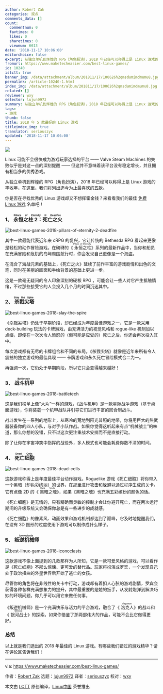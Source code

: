 ```yaml
---
author: Robert Zak
categories: 观点
comments_data: []
count:
  commentnum: 0
  favtimes: 0
  likes: 0
  sharetimes: 0
  viewnum: 6613
date: '2018-11-17 10:06:00'
editorchoice: false
excerpt: 从独立单机到辉煌的 RPG（角色扮演），2018 年已经可以称得上是 Linux 游戏的丰收年，在这里，我们将列出迄今为止最喜欢的五款。
fromurl: https://www.maketecheasier.com/best-linux-games/
id: 10240
islctt: true
banner_img: /data/attachment/album/201811/17/100626h2qmsdumimdmumu8.jpg
permalink: /article-10240-1.html
index_img: /data/attachment/album/201811/17/100626h2qmsdumimdmumu8.jpg.thumb.jpg
related: []
reviewer: wxy
selector: lujun9972
summary: 从独立单机到辉煌的 RPG（角色扮演），2018 年已经可以称得上是 Linux 游戏的丰收年，在这里，我们将列出迄今为止最喜欢的五款。
tags:
- 游戏
thumb: false
title: 2018 年 5 款最好的 Linux 游戏
titleindex_img: true
translator: seriouszyx
updated: '2018-11-17 10:06:00'
---
```


![](/data/attachment/album/201811/17/100626h2qmsdumimdmumu8.jpg)


Linux 可能不会很快成为游戏玩家选择的平台 —— Valve Steam Machines 的失败似乎是对这一点的深刻提醒 —— 但这并不意味着该平台没有稳定增长，并且拥有相当多的优秀游戏。


从独立单机到辉煌的 RPG（角色扮演），2018 年已经可以称得上是 Linux 游戏的丰收年，在这里，我们将列出迄今为止最喜欢的五款。


你是否在寻找优秀的 Linux 游戏却又不想挥霍金钱？来看看我们的最佳 [免费 Linux 游戏](https://www.maketecheasier.com/open-source-linux-games/) 名单吧！


### 1、<ruby> 永恒之柱 2：死亡之火 <rt>  Pillars of Eternity II: Deadfire </rt></ruby>


![best-linux-games-2018-pillars-of-eternity-2-deadfire](/data/attachment/album/201811/17/100626lzrxe32prn7h27ne.jpg "best-linux-games-2018-pillars-of-eternity-2-deadfire")


其中一款最能代表近年来 cRPG 的复兴，它让传统的 Bethesda RPG 看起来更像是轻松的动作冒险游戏。在磅礴的《<ruby> 永恒之柱 <rt>  Pillars of Eternity </rt></ruby>》系列的最新作品中，当你和船员在充满冒险和危机的岛屿周围航行时，你会发现自己更像是一个海盗。


在混合了海战元素的基础上，《死亡之火》延续了前作丰富的游戏剧情和出色的文笔，同时在美丽的画面和手绘背景的基础上更进一步。


这是一款毫无疑问的令人印象深刻的硬核 RPG ，可能会让一些人对它产生抵触情绪，不过那些接受它的人会投入几个月的时间沉迷其中。


### 2、<ruby> 杀戮尖塔 <rt>  Slay the Spire </rt></ruby>


![best-linux-games-2018-slay-the-spire](/data/attachment/album/201811/17/100627j6nr8rcc6veveoe5.jpg "best-linux-games-2018-slay-the-spire")


《杀戮尖塔》仍处于早期阶段，却已经成为年度最佳游戏之一，它是一款采用 deck-building 玩法的卡牌游戏，由充满活力的视觉风格和 rogue-like 机制加以点缀，即便在一次次令人愤怒的（但可能是应受的）死亡之后，你还会再次投入其中。


每次游戏都有无尽的卡牌组合和不同的布局，《杀戮尖塔》就像是近年来所有令人震撼的独立游戏的最佳具现 —— 卡牌游戏和永久死亡冒险模式合二为一。


再强调一次，它仍处于早期阶段，所以它只会变得越来越好！


### 3、<ruby> 战斗机甲 <rt>  Battletech </rt></ruby>


![best-linux-games-2018-battletech](/data/attachment/album/201811/17/100628ywaa7atsaww7w9ov.jpg "best-linux-games-2018-battletech")


这是我们榜单上像“大片”一样的游戏，《战斗机甲》是一款星际战争游戏（基于桌面游戏），你将装载一个机甲战队并引导它们进行丰富的回合制战斗。


战斗发生在一系列的地形上，从寒冷的荒地到阳光普照的地带，你将用巨大的热武器装备你的四人小队，与对手小队作战。如果你觉得这听起来有点“机械战士”的味道，那么你想的没错，只不过这次更注重战术安排而不是直接行动。


除了让你在宇宙冲突中指挥的战役外，多人模式也可能会耗费你数不清的时间。


### 4、<ruby> 死亡细胞 <rt>  Dead Cells </rt></ruby>


![best-linux-games-2018-dead-cells](/data/attachment/album/201811/17/100629eh4t584sit8amaz4.jpg "best-linux-games-2018-dead-cells")


这款游戏称得上是年度最佳平台动作游戏。Roguelike 游戏《死亡细胞》将你带入一个黑暗（却色彩绚丽）的世界，在那里进行攻击和躲避以通过程序生成的关卡。它有点像 2D 的《<ruby> 黑暗之魂 <rt>  Dark Souls </rt></ruby>》，如果《黑暗之魂》也充满五彩缤纷的颜色的话。


《死亡细胞》是无情的，只有精确而灵敏的控制才会让你避开死亡，而在两次运行期间的升级系统又会确保你总是有一些进步的成就感。


《死亡细胞》的像素风、动画效果和游戏机制都达到了巅峰，它及时地提醒我们，在没有 3D 图形的过度使用下游戏可以制作成什么样子。


### 5、<ruby> 叛逆机械师 <rt>  Iconoclasts </rt></ruby>


![best-linux-games-2018-iconoclasts](/data/attachment/album/201811/17/100630dj7ivd778jwlid8e.jpg "best-linux-games-2018-iconoclasts")


这款游戏不像上面提到的几款那样为人所知，它是一款可爱风格的游戏，可以看作是《死亡细胞》不那么惊悚、更可爱的替代品。玩家将扮演成罗宾，一个发现自己处于政治扭曲的外星世界后开始了逃亡的女孩。


尽管你的角色将在非线性的关卡中行动，游戏却有着扣人心弦的游戏剧情，罗宾会获得各种各样充满想象力的提升，其中最重要的是她的扳手，从发射炮弹到解决巧妙的环境问题，你几乎可以用它来做任何事。


《叛逆机械师》是一个充满快乐与活力的平台游戏，融合了《<ruby> 洛克人 <rt>  Megaman </rt></ruby>》的战斗和《<ruby> 银河战士 <rt>  Metroid </rt></ruby>》的探索。如果你借鉴了那两部伟大的作品，可能不会比它做得更好。


### 总结


以上就是我们选出的 2018 年最佳的 Linux 游戏。有哪些我们错过的游戏精华？请在评论区告诉我们！




---


via: <https://www.maketecheasier.com/best-linux-games/>


作者：[Robert Zak](https://www.maketecheasier.com/author/robzak/) 选题：[lujun9972](https://github.com/lujun9972) 译者：[seriouszyx](https://github.com/seriouszyx) 校对：[wxy](https://github.com/wxy)


本文由 [LCTT](https://github.com/LCTT/TranslateProject) 原创编译，[Linux中国](https://linux.cn/) 荣誉推出